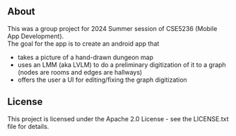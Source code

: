 ## About

This was a group project for 2024 Summer session of CSE5236 (Mobile App Development).  
The goal for the app is to create an android app that 
* takes a picture of a hand-drawn dungeon map
* uses an LMM (aka LVLM) to do a preliminary digitization of it to a graph (nodes are rooms and edges are hallways) 
* offers the user a UI for editing/fixing the graph digitization

## License
This project is licensed under the Apache 2.0 License - see the LICENSE.txt file for details.